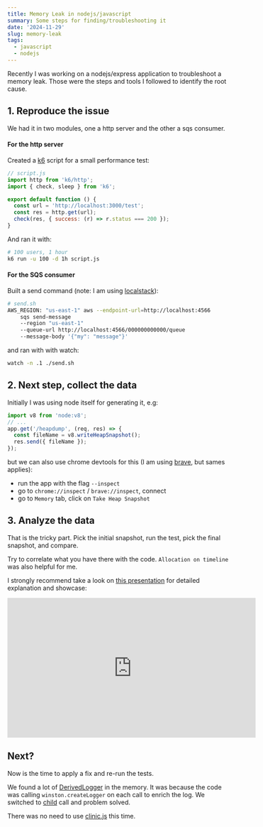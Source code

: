 ```yaml
---
title: Memory Leak in nodejs/javascript
summary: Some steps for finding/troubleshooting it
date: '2024-11-29'
slug: memory-leak
tags:
  - javascript
  - nodejs
---
```


Recently I was working on a nodejs/express application to troubleshoot a memory leak. Those were the steps and tools I followed to identify the root cause.

## 1. Reproduce the issue

We had it in two modules, one a http server and the other a sqs consumer.

#### For the http server

Created a [k6](https://k6.io/) script for a small performance test:

```javascript
// script.js
import http from 'k6/http';
import { check, sleep } from 'k6';

export default function () {
  const url = 'http://localhost:3000/test';
  const res = http.get(url);
  check(res, { success: (r) => r.status === 200 });
}
```

And ran it with:

```bash
# 100 users, 1 hour
k6 run -u 100 -d 1h script.js
```

#### For the SQS consumer

Built a send command (note: I am using [localstack](https://localstack.cloud/)):

```bash
# send.sh
AWS_REGION: "us-east-1" aws --endpoint-url=http://localhost:4566
    sqs send-message
    --region "us-east-1"
    --queue-url http://localhost:4566/000000000000/queue
    --message-body '{"my": "message"}'
```

and ran with with watch:

```bash
watch -n .1 ./send.sh
```

## 2. Next step, collect the data

Initially I was using node itself for generating it, e.g:

```typescript
import v8 from 'node:v8';
// ...
app.get('/heapdump', (req, res) => {
  const fileName = v8.writeHeapSnapshot();
  res.send({ fileName });
});
```

but we can also use chrome devtools for this (I am using [brave](https://brave.com/), but sames applies):

- run the app with the flag `--inspect`
- go to `chrome://inspect` / `brave://inspect`, connect
- go to `Memory` tab, click on `Take Heap Snapshot`

## 3. Analyze the data

That is the tricky part. Pick the initial snapshot, run the test, pick the final snapshot, and compare.

Try to correlate what you have there with the code. `Allocation on timeline` was also helpful for me.

I strongly recommend take a look on [this presentation](https://www.youtube.com/watch?v=hliOMEQRqf8) for detailed explanation and showcase:

<iframe width="560" height="315" src="https://www.youtube.com/embed/hliOMEQRqf8?si=iQ3kfqgyt6Aa_TZU" title="YouTube video player" frameborder="0" allow="accelerometer; autoplay; clipboard-write; encrypted-media; gyroscope; picture-in-picture; web-share" referrerpolicy="strict-origin-when-cross-origin" allowfullscreen></iframe>

## Next?

Now is the time to apply a fix and re-run the tests.

We found a lot of [DerivedLogger](https://github.com/winstonjs/winston/blob/c69cdb0cec15a138e0b6e374501e027d1c39606c/lib/winston/create-logger.js#L36) in the memory. It was because the code was calling `winston.createLogger` on each call to enrich the log. We switched to [child](https://github.com/winstonjs/winston#creating-child-loggers) call and problem solved.

There was no need to use [clinic.js](https://clinicjs.org/) this time.

